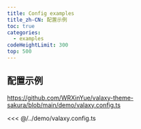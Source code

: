 ```yaml
---
title: Config examples
title_zh-CN: 配置示例
toc: true
categories:
  - examples
codeHeightLimit: 300
top: 500
---
```


## 配置示例

<https://github.com/WRXinYue/valaxy-theme-sakura/blob/main/demo/valaxy.config.ts>

<<< @/../demo/valaxy.config.ts

